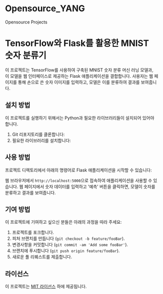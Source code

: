 # Opensource_YANG
Opensource Projects

# TensorFlow와 Flask를 활용한 MNIST 숫자 분류기

이 프로젝트는 TensorFlow를 사용하여 구축된 MNIST 숫자 분류 머신 러닝 모델과, 이 모델을 웹 인터페이스로 제공하는 Flask 애플리케이션을 결합합니다. 사용자는 웹 페이지를 통해 손으로 쓴 숫자 이미지를 입력하고, 모델은 이를 분류하여 결과를 보여줍니다.

## 설치 방법

이 프로젝트를 실행하기 위해서는 Python과 필요한 라이브러리들이 설치되어 있어야 합니다.

1. Git 리포지토리를 클론합니다:
2. 필요한 라이브러리를 설치합니다:


## 사용 방법

프로젝트 디렉토리에서 아래의 명령어로 Flask 애플리케이션을 시작할 수 있습니다:


웹 브라우저에서 `http://localhost:5000`으로 접속하여 애플리케이션을 사용할 수 있습니다. 웹 페이지에서 숫자 데이터를 입력하고 '예측' 버튼을 클릭하면, 모델이 숫자를 분류하고 결과를 보여줍니다.

## 기여 방법

이 프로젝트에 기여하고 싶으신 분들은 아래의 과정을 따라 주세요:

1. 프로젝트를 포크합니다.
2. 피처 브랜치를 만듭니다 (`git checkout -b feature/fooBar`).
3. 변경사항을 커밋합니다 (`git commit -am 'Add some fooBar'`).
4. 브랜치에 푸시합니다 (`git push origin feature/fooBar`).
5. 새로운 풀 리퀘스트를 제출합니다.

## 라이선스

이 프로젝트는 [MIT 라이선스](LICENSE.md) 하에 제공됩니다.

